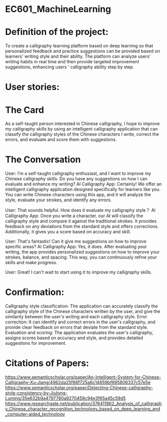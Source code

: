 # EC601_MachineLearning

# Definition of the project: 

To create a calligraphy learning platform based on deep learning so that personalized feedback and practice suggestions can be provided based on learners' writing style and their ability. The platform can analyze users' writing habits in real time and then provide targeted improvement suggestions, enhancing users ' calligraphy ability step by step.

# User stories:

# The Card

As a self-taught person interested in Chinese calligraphy, I hope to improve my calligraphy skills by using an intelligent calligraphy application that can classify the calligraphy styles of the Chinese characters I write, correct the errors, and evaluate and score them with suggestions.

# The Conversation

User: I’m a self-taught calligraphy enthusiast, and I want to improve my Chinese calligraphy skills. Do you have any suggestions on how I can evaluate and enhance my writing?
AI Calligraphy App: Certainly! We offer an intelligent calligraphy application designed specifically for learners like you. You can write Chinese characters using this app, and it will analyze the style, evaluate your strokes, and identify any errors.

User: That sounds helpful. How does it evaluate my calligraphy style？
AI Calligraphy App: Once you write a character, our AI will classify the calligraphy style and compare it against the traditional strokes. It provides feedback on any deviations from the standard style and offers corrections. Additionally, it gives you a score based on accuracy and skill.

User: That's fantastic! Can it give me suggestions on how to improve specific areas?
AI Calligraphy App: Yes, it does. After evaluating your writing, the app provides personalized suggestions on how to improve your strokes, balance, and spacing. This way, you can continuously refine your skills and make progress.

User: Great! I can't wait to start using it to improve my calligraphy skills.

# Confirmation:

Calligraphy style classification: The application can accurately classify the calligraphy style of the Chinese characters written by the user, and give the similarity between the user's writing and each calligraphy style.
Error correction: It can identify and correct errors in the user's calligraphy, and provide clear feedback on errors that deviate from the standard style.
Evaluation and scoring: The application evaluates the user's calligraphy, assigns scores based on accuracy and style, and provides detailed suggestions for improvement.


# Citations of Papers: 
https://www.semanticscholar.org/paper/An-Intelligent-System-for-Chinese-Calligraphy-Xu-Jiang/4962da25f66f725a6c14659bf995806337c57e5e 
https://www.semanticscholar.org/paper/Detecting-Chinese-calligraphy-style-consistency-by-Jiulong-Luming/35e632b9a4797780a9270458c94e3f65a45c59d5 
https://www.researchgate.net/publication/376411862_Analysis_of_calligraphy_Chinese_character_recognition_technology_based_on_deep_learning_and_computer-aided_technology 
